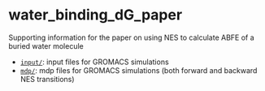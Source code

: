 # water_binding_dG_paper

Supporting information for the paper on using NES to calculate ABFE of a buried water molecule

- [`input/`](input): input files for GROMACS simulations
- [`mdp/`](mdp): mdp files for GROMACS simulations (both forward and backward NES transitions)
